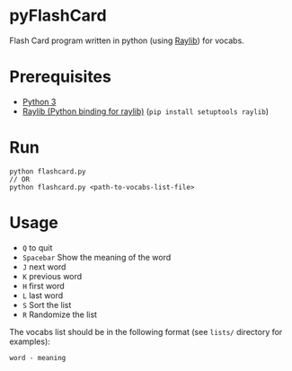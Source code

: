 # pyFlashCard
Flash Card program written in python (using [Raylib](https://www.raylib.com/)) for vocabs.

# Prerequisites
- [Python 3](https://www.python.org/downloads/)
- [Raylib (Python binding for raylib)](https://pypi.org/project/raylib/) (`pip install setuptools raylib`)

# Run
```
python flashcard.py
// OR
python flashcard.py <path-to-vocabs-list-file>
```

# Usage
- `Q` to quit
- `Spacebar` Show the meaning of the word
- `J` next word
- `K` previous word
- `H` first word
- `L` last word
- `S` Sort the list
- `R` Randomize the list

The vocabs list should be in the following format (see `lists/` directory for examples):
```
word - meaning
```
